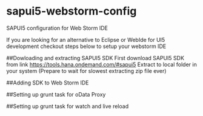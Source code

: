 # sapui5-webstorm-config
SAPUI5 configuration for Web Storm IDE 

If you are looking for an alternative to Eclipse or WebIde for UI5 development checkout steps below to setup your webstorm IDE 

##Dowloading and extracting SAPUI5 SDK
First download SAPUI5 SDK from link https://tools.hana.ondemand.com/#sapui5
Extract to local folder in your system (Prepare to wait for slowest extracting zip file ever)

##Adding SDK to Web Storm IDE

##Setting up grunt task for oData Proxy


##Setting up grunt task for watch and live reload


